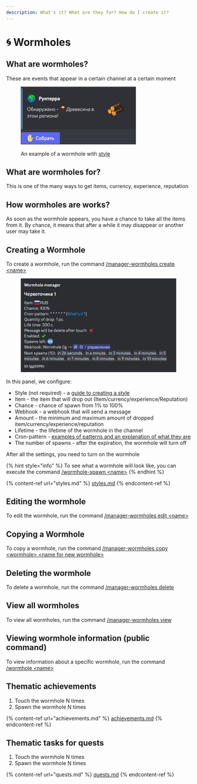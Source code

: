 ```yaml
---
description: What's it? What are they for? How do I create it?
---
```


# 🌀 Wormholes

## What are wormholes?

These are events that appear in a certain channel at a certain moment

<figure><img src="../.gitbook/assets/image (1).png" alt=""><figcaption><p>An example of a wormhole with <a href="styles.md">style</a></p></figcaption></figure>

## What are wormholes for?

This is one of the many ways to get items, currency, experience, reputation

## How wormholes are works?

As soon as the wormhole appears, you have a chance to take all the items from it. By chance, it means that after a while it may disappear or another user may take it.

## Creating a Wormhole

To create a wormhole, run the command [/manager-wormholes create \<name>](../commands/admins.md)

<figure><img src="../.gitbook/assets/image.png" alt=""><figcaption></figcaption></figure>

In this panel, we configure:

* Style (not required) - a [guide to creating a style](styles.md)
* Item - the item that will drop out (Item/currency/experience/Reputation)
* Chance - chance of spawn from 1% to 100%
* Webhook - a webhook that will send a message
* Amount - the minimum and maximum amount of dropped item/currency/experience/reputation
* Lifetime - the lifetime of the wormhole in the channel
* Cron-pattern - [examples of patterns and an explanation of what they are](cron-patterns.md)
* The number of spawns - after the expiration, the wormhole will turn off

After all the settings, you need to turn on the wormhole

{% hint style="info" %}
To see what a wormhole will look like, you can execute the command [/wormhole-spawn \<name>](../commands/admins.md)
{% endhint %}

{% content-ref url="styles.md" %}
[styles.md](styles.md)
{% endcontent-ref %}

## Editing the wormhole

To edit the wormhole, run the command [/manager-wormholes edit \<name>](../commands/admins.md)

## Copying a Wormhole

To copy a wormhole, run the command [/manager-wormholes copy \<wormhole> \<name for new wormhole>](../commands/admins.md)

## Deleting the wormhole

To delete a wormhole, run the command [/manager-wormholes delete](../commands/admins.md)

## View all wormholes

To view all wormholes, run the command [/manager-wormholes view](../commands/admins.md)

## Viewing wormhole information (public command)

To view information about a specific wormhole, run the command [/wormhole \<name>](../commands/general.md)

## Thematic achievements

1. Touch the wormhole N times
2. Spawn the wormhole N times

{% content-ref url="achievements.md" %}
[achievements.md](achievements.md)
{% endcontent-ref %}

## Thematic tasks for quests

1. Touch the wormhole N times
2. Spawn the wormhole N times

{% content-ref url="quests.md" %}
[quests.md](quests.md)
{% endcontent-ref %}
